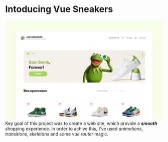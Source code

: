 # Intoducing Vue Sneakers
<img src="./img/screenshot.jpg" style="max-width: 100%; margin-left: auto; margin-right: auto;" />
Key goal of this project was to create a web site, which provide a <i><b>smooth</b></i> shopping experience.
In order to achive this, I've used <i>animations</i>, <i>transitions</i>, <i>skeletons</i> and some <i>vue router</i> magic.
